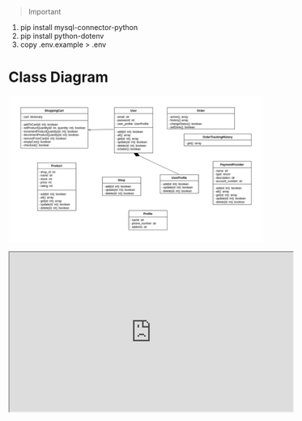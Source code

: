 > Important

1. pip install mysql-connector-python
2. pip install python-dotenv
3. copy .env.example > .env

# Class Diagram

![Class Diagram](<Class Diagram.drawio.png>)

<iframe width="560" height="315" src='https://dbdiagram.io/e/654308947d8bbd646550783f/654aedb47d8bbd6465b73e49'> </iframe>
